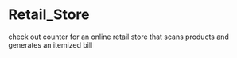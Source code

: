 # Retail_Store
check out counter for an online retail store that scans products and generates an itemized bill
